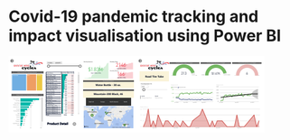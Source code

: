 # Covid-19 pandemic tracking and impact visualisation using Power BI
![](https://github.com/AnitaCatherineGeorge/Power-BI/blob/main/Images/d1.png)![](https://github.com/AnitaCatherineGeorge/Power-BI/blob/main/Images/d2.png)

